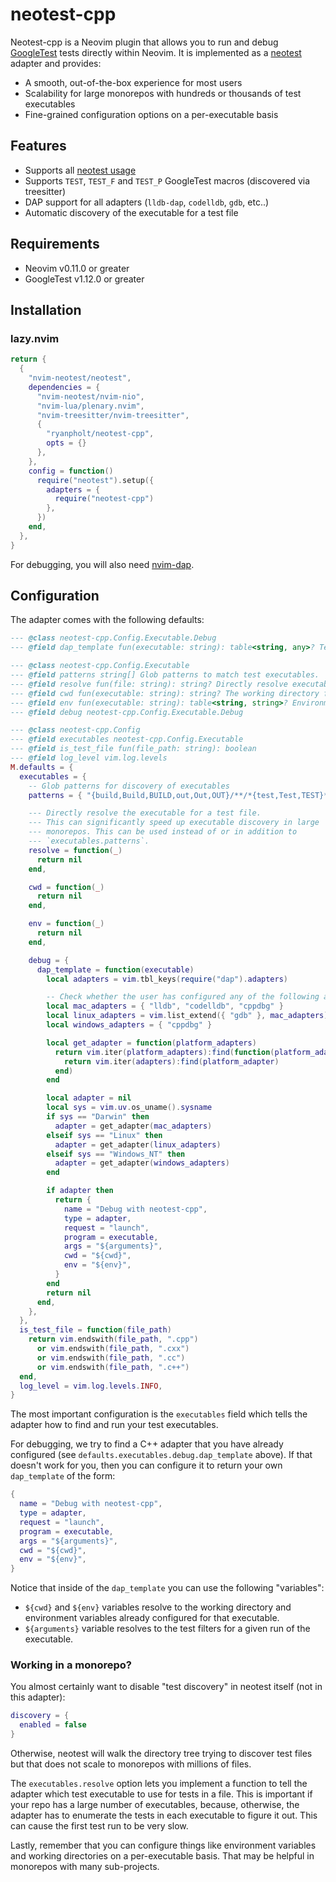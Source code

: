 # neotest-cpp

Neotest-cpp is a Neovim plugin that allows you to run and debug [GoogleTest](https://github.com/google/googletest) tests directly within Neovim.
It is implemented as a [neotest](https://github.com/nvim-neotest/neotest) adapter and provides:

* A smooth, out-of-the-box experience for most users
* Scalability for large monorepos with hundreds or thousands of test executables
* Fine-grained configuration options on a per-executable basis


## Features

* Supports all [neotest usage](https://github.com/nvim-neotest/neotest#usage) 
* Supports `TEST`, `TEST_F` and `TEST_P` GoogleTest macros (discovered via treesitter)
* DAP support for all adapters (`lldb-dap`, `codelldb`, `gdb`, etc..)
* Automatic discovery of the executable for a test file

## Requirements

* Neovim v0.11.0 or greater
* GoogleTest v1.12.0 or greater

## Installation

### lazy.nvim

```lua
return {
  {
    "nvim-neotest/neotest",
    dependencies = {
      "nvim-neotest/nvim-nio",
      "nvim-lua/plenary.nvim",
      "nvim-treesitter/nvim-treesitter",
      { 
        "ryanpholt/neotest-cpp",
        opts = {}
      },
    },
    config = function()
      require("neotest").setup({
        adapters = {
          require("neotest-cpp")
        },
      })
    end,
  },
}
```

For debugging, you will also need [nvim-dap](https://github.com/mfussenegger/nvim-dap).

## Configuration

The adapter comes with the following defaults:

```lua
--- @class neotest-cpp.Config.Executable.Debug
--- @field dap_template fun(executable: string): table<string, any>? Template for dap config

--- @class neotest-cpp.Config.Executable
--- @field patterns string[] Glob patterns to match test executables.
--- @field resolve fun(file: string): string? Directly resolve executable for a test file
--- @field cwd fun(executable: string): string? The working directory for the executable
--- @field env fun(executable: string): table<string, string>? Environment variables for the executable
--- @field debug neotest-cpp.Config.Executable.Debug

--- @class neotest-cpp.Config
--- @field executables neotest-cpp.Config.Executable
--- @field is_test_file fun(file_path: string): boolean
--- @field log_level vim.log.levels
M.defaults = {
  executables = {
    -- Glob patterns for discovery of executables
    patterns = { "{build,Build,BUILD,out,Out,OUT}/**/*{test,Test,TEST}*" },

    --- Directly resolve the executable for a test file.
    --- This can significantly speed up executable discovery in large
    --- monorepos. This can be used instead of or in addition to
    --- `executables.patterns`.
    resolve = function(_)
      return nil
    end,

    cwd = function(_)
      return nil
    end,

    env = function(_)
      return nil
    end,

    debug = {
      dap_template = function(executable)
        local adapters = vim.tbl_keys(require("dap").adapters)

        -- Check whether the user has configured any of the following adapters.
        local mac_adapters = { "lldb", "codelldb", "cppdbg" }
        local linux_adapters = vim.list_extend({ "gdb" }, mac_adapters)
        local windows_adapters = { "cppdbg" }

        local get_adapter = function(platform_adapters)
          return vim.iter(platform_adapters):find(function(platform_adapter)
            return vim.iter(adapters):find(platform_adapter)
          end)
        end

        local adapter = nil
        local sys = vim.uv.os_uname().sysname
        if sys == "Darwin" then
          adapter = get_adapter(mac_adapters)
        elseif sys == "Linux" then
          adapter = get_adapter(linux_adapters)
        elseif sys == "Windows_NT" then
          adapter = get_adapter(windows_adapters)
        end

        if adapter then
          return {
            name = "Debug with neotest-cpp",
            type = adapter,
            request = "launch",
            program = executable,
            args = "${arguments}",
            cwd = "${cwd}",
            env = "${env}",
          }
        end
        return nil
      end,
    },
  },
  is_test_file = function(file_path)
    return vim.endswith(file_path, ".cpp")
      or vim.endswith(file_path, ".cxx")
      or vim.endswith(file_path, ".cc")
      or vim.endswith(file_path, ".c++")
  end,
  log_level = vim.log.levels.INFO,
}
```

The most important configuration is the `executables` field which tells the adapter how to find and run your test
executables.

For debugging, we try to find a C++ adapter that you have already configured (see 
`defaults.executables.debug.dap_template` above). If that doesn't work for you, then you can configure it to return
your own `dap_template` of the form:

```lua
{
  name = "Debug with neotest-cpp",
  type = adapter,
  request = "launch",
  program = executable,
  args = "${arguments}",
  cwd = "${cwd}",
  env = "${env}",
}
```

Notice that inside of the `dap_template` you can use the following "variables":

* `${cwd}` and `${env}` variables resolve to the working directory and environment variables already configured for that 
executable.
* `${arguments}` variable resolves to the test filters for a given run of the executable.

### Working in a monorepo?

You almost certainly want to disable "test discovery" in neotest itself (not in this adapter):

```lua
discovery = {
  enabled = false
}
```

Otherwise, neotest will walk the directory tree trying to discover test files but that does not scale to monorepos
with millions of files.

The `executables.resolve` option lets you implement a function to tell the adapter which test executable to
use for tests in a file. This is important if your repo has a large number of executables, because, otherwise, the 
adapter has to enumerate the tests in each executable to figure it out. This can cause the first test run to be very 
slow.

Lastly, remember that you can configure things like environment variables and working directories on a per-executable
basis. That may be helpful in monorepos with many sub-projects.
